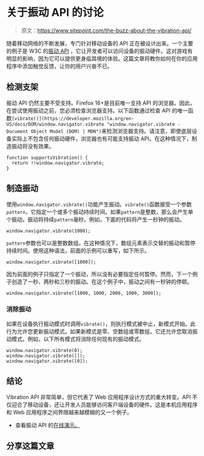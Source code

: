 # 关于振动 API 的讨论

> 原文：<https://www.sitepoint.com/the-buzz-about-the-vibration-api/>

随着移动网络的不断发展，专门针对移动设备的 API 正在被设计出来。一个主要的例子是 W3C 的[振动 API](https://www.w3.org/TR/vibration/ "Vibration API") ，它让开发者可以访问设备的振动硬件。这对游戏有明显的影响，因为它可以提供更身临其境的体验。这篇文章将教你如何在你的应用程序中添加触觉反馈，让你的用户兴奋不已。


## 检测支架

振动 API 仍然主要不受支持。Firefox 16+是目前唯一支持 API 的浏览器。因此，在尝试使用振动之前，您必须检查浏览器支持。以下函数通过检查 API 的唯一函数`[vibrate()](https://developer.mozilla.org/en-US/docs/DOM/window.navigator.vibrate "window.navigator.vibrate - Document Object Model (DOM) | MDN")`来检测浏览器支持。请注意，即使底层设备实际上不包含任何振动硬件，浏览器也有可能支持振动 API。在这种情况下，制造振动将没有效果。

```
function supportsVibration() {
  return !!window.navigator.vibrate;
}
```

## 制造振动

使用`window.navigator.vibrate()`功能产生振动。`vibrate()`函数接受一个参数`pattern`，它指定一个或多个振动持续时间。如果`pattern`是整数，那么会产生单个振动。振动将持续`pattern`毫秒。例如，下面的代码将产生一秒钟的振动。

```
window.navigator.vibrate(1000);
```

`pattern`参数也可以是整数数组。在这种情况下，数组元素表示交替的振动和暂停持续时间。使用这种语法，前面的示例可以重写，如下所示。

```
window.navigator.vibrate([1000]);
```

因为前面的例子只指定了一个振动，所以没有必要指定任何暂停。然而，下一个例子创造了一秒、两秒和三秒的振动。在这个例子中，振动之间有一秒钟的停顿。

```
window.navigator.vibrate([1000, 1000, 2000, 1000, 3000]);
```

### 消除振动

如果在设备执行振动模式时调用`vibrate()`，则执行模式被中止，新模式开始。此行为允许您更新振动模式。如果新模式是零、空数组或零数组，它还允许您取消振动模式。例如，以下所有模式将消除任何现有的振动模式。

```
window.navigator.vibrate(0);
window.navigator.vibrate([]);
window.navigator.vibrate([0]);
```

## 结论

Vibration API 非常简单，但它代表了 Web 应用程序设计方式的重大转变。API 不仅迎合了移动设备，还让开发人员能够访问客户端设备的硬件。这是本机应用程序和 Web 应用程序之间界限越来越模糊的又一个例子。

*   查看振动 API 的[在线演示。](http://www.cjihrig.com/development/html5/vibration.htm "The Vibration API Example")

## 分享这篇文章